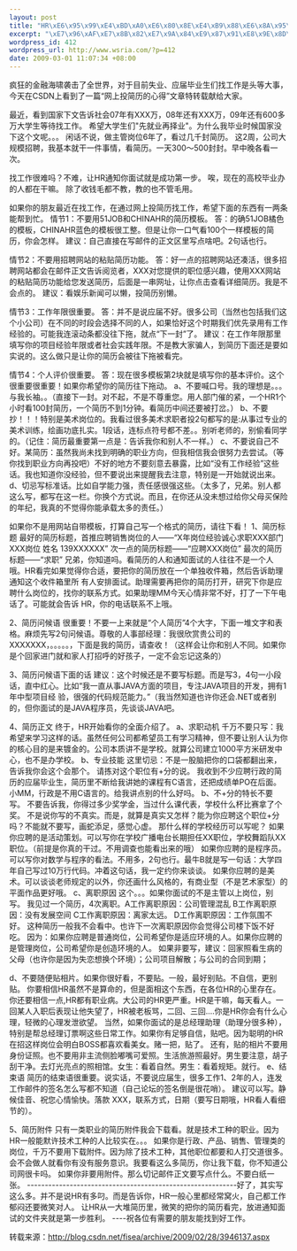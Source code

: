 ```yaml
--- 
layout: post
title: "HR\xE6\x95\x99\xE4\xBD\xA0\xE6\x80\x8E\xE4\xB9\x88\xE6\x8A\x95\xE7\xAE\x80\xE5\x8E\x86"
excerpt: "\xE7\x96\xAF\xE7\x8B\x82\xE7\x9A\x84\xE9\x87\x91\xE8\x9E\x8D\xE6\xB5\xB7\xE5\x95\xB8\xE8\xA2\xAD\xE5\x87\xBB\xE4\xBA\x86\xE5\x85\xA8\xE4\xB8\x96\xE7\x95\x8C\xEF\xBC\x8C\xE5\xAF\xB9\xE4\xBA\x8E\xE7\x9B\xAE\xE5\x89\x8D\xE5\xA4\xB1\xE4\xB8\x9A\xE3\x80\x81\xE5\xBA\x94\xE5\xB1\x8A\xE6\xAF\x95\xE4\xB8\x9A\xE7\x94\x9F\xE4\xBB\xAC\xE6\x89\xBE\xE5\xB7\xA5\xE4\xBD\x9C\xE6\x98\xAF\xE5\xA4\xB4\xE7\xAD\x89\xE5\xA4\xA7\xE4\xBA\x8B\xEF\xBC\x8C\xE4\xBB\x8A\xE5\xA4\xA9\xE5\x9C\xA8CSDN\xE4\xB8\x8A\xE7\x9C\x8B\xE5\x88\xB0\xE4\xBA\x86\xE4\xB8\x80\xE7\xAF\x87\xE2\x80\x9C\xE7\xBD\x91\xE4\xB8\x8A\xE6\x8A\x95\xE7\xAE\x80\xE5\x8E\x86\xE7\x9A\x84\xE5\xBF\x83\xE5\xBE\x97\xE2\x80\x9D\xE6\x96\x87\xE7\xAB\xA0\xE7\x89\xB9\xE8\xBD\xAC\xE8\xBD\xBD\xE7\x8C\xAE\xE7\xBB\x99\xE5\xA4\xA7\xE5\xAE\xB6\xE3\x80\x82"
wordpress_id: 412
wordpress_url: http://www.wsria.com/?p=412
date: 2009-03-01 11:07:34 +08:00
---
```

疯狂的金融海啸袭击了全世界，对于目前失业、应届毕业生们找工作是头等大事，今天在CSDN上看到了一篇“网上投简历的心得”文章特转载献给大家。

最近，看到国家下文告诉社会07年有XXX万，08年还有XXX万，09年还有600多万大学生等待找工作。
希望大学生们"先就业再择业"。为什么我毕业时候国家没下这个文呢。。。
闲话不说，做主管岗位6年了，看过几千封简历。
这2周，公司大规模招聘，我基本就干一件事情，看简历。一天300～500封封。早中晚各看一次。
<!--more-->
找工作很难吗？不难，让HR通知你面试就是成功第一步。
唉，现在的高校毕业办的人都在干嘛。
除了收钱毛都不教，教的也不管毛用。

如果你的朋友最近在找工作，在通过网上投简历找工作，希望下面的东西有一两条能帮到忙。
情节1：不要用51JOB和CHINAHR的简历模板。
答：的确51JOB橘色的模板，CHINAHR蓝色的模板很工整。但是让你一口气看100个一样模板的简历，你会怎样。
建议：自己直接在写邮件的正文区里写点啥吧。2句话也行。

情节2：不要用招聘网站的粘贴简历功能。
答：好一点的招聘网站还凑活，很多招聘网站都会在邮件正文告诉阅览者，XXX对您提供的职位感兴趣，使用XXX网站的粘贴简历功能给您发送简历，后面是一串网址，让你点击查看详细简历。我是不会点的。
建议：看娱乐新闻可以懒，投简历别懒。

情节3：工作年限很重要。
答：并不是说应届不好。很多公司（当然也包括我们这个小公司）在不同的时段会选择不同的人，如果恰好这个时期我们优先录用有工作经验的。可能我连滚动条都没往下拖，就点“下一封”了。
建议：在工作年限那里填写你的项目经验年限或者社会实践年限。不是教大家骗人，到简历下面还是要如实说的。这么做只是让你的简历会被往下拖被看完。

情节4：个人评价很重要。
答：现在很多模板第2块就是填写你的基本评价。这个很重要很重要！如果你希望你的简历往下拖动。
a、不要喊口号。我的理想是。。。与我长袖。。（直接下一封。对不起，不是不尊重您。用人部门催的紧，一个HR1个小时看100封简历，一个简历不到1分钟。看简历中间还要被打岔。）
b、不要抄！！！特别是美术岗位的。我看过很多美术求职者投2句都写的是:从事过专业的美术训练，绘画功底扎实。1段话，连标点符号都不差。。别听老师的，别偷看同学的。（记住：简历最重要第一点是：告诉我你和别人不一样。）
c、不要说自己不好。某简历：虽然我尚未找到明确的职业方向，但我相信我会很努力去尝试。（等你找到职业方向再投吧）不好的地方不要刻意去暴露，比如“没有工作经验”这些话。我也知道你没经验，但不要说出来提醒我去注意，特别是一开始就说出来。
d、切忌写标准话。比如自学能力强，责任感很强这些。（太多了，兄弟。别人都这么写，都写在这一栏。你换个方式说。而且，在你还从没未想过给你父母买保险的年纪，我真的不觉得你能承载太多的责任。）

如果你不是用网站自带模板，打算自己写一个格式的简历，请往下看！
1、简历标题
最好的简历标题，首推应聘销售岗位的人——“X年岗位经验诚心求职XXX部门XXX岗位 姓名 139XXXXXX”
次一点的简历标题——“应聘XXX岗位”
最次的简历标题——“求职”
兄弟，你知道吗。看简历的人和通知面试的人往往不是一个人哦。HR看完如果觉得你合适，要把你的简历放在一个单独收件箱，然后告诉助理通知这个收件箱里所 有人安排面试。助理需要再把你的简历打开，研究下你是应聘什么岗位的，找你的联系方式。如果助理MM今天心情非常不好，打了一下午电话了。可能就会告诉 HR，你的电话联系不上哦。

2、简历问候语
很重要！不要一上来就是“个人简历”4个大字，下面一堆文字和表格。麻烦先写2句问候语。尊敬的人事部经理：我很欣赏贵公司的 XXXXXXX，。。。。。，下面是我的简历，请查收！（这样会让你和别人不同。如果你是个回家进门就和家人打招呼的好孩子，一定不会忘记这条的）

3、简历问候语下面的话
建议：这个时候还是不要写标题。而是写3，4句一小段话，直中红心。比如“我一直从事JAVA方面的项目，专注JAVA项目的开发，拥有1年中型项目经 验，很强的代码规范能力。”（我当然知道也许你还会.NET或者别的，但你面试的是JAVA程序员，先谈谈JAVA吧。

4、简历正文
终于，HR开始看你的全面介绍了。
a、求职动机
千万不要只写：我希望来学习这样的话。虽然任何公司都希望员工有学习精神，但不要让别人认为你的核心目的是来镀金的。公司本质讲不是学校。就算公司建立1000平方米研发中心，也不是办学校。
b、专业技能
这里切忌：不是一股脑把你的口袋都翻出来，告诉我你会这个会那个。
请拣对这个职位有+分的说。
我收到不少应聘行政的简历的应届毕业生，简历里不断给我讲她的课程有C语言，还把成绩单PO在后面。
小MM，行政是不用C语言的。给我讲点别的什么好吗。
b、不+分的特长不要写。
不要告诉我，你得过多少奖学金，当过什么课代表，学校什么杯比赛拿了个奖。
不是说你写的不真实。而是，就算是真实又怎样？能为你应聘这个职位+分吗？不能就不要写，画蛇添足，感觉心虚。
那什么样的学校经历可以写呢？
如果你应聘的是活动策划。可以写你在学校广播电台长期担任XX职位，学校舞蹈队XX职位。（前提是你真的干过。不用调查也能看出来的哦）
如果你应聘的是程序员。可以写你对数学与程序的看法。不用多，2句也行。最牛B就是写一句话：大学四年自己写过10万行代码。冲着这句话，我一定约你来谈谈。
如果你应聘的是美术。可以谈谈老师规定的以外，你还画什么风格的，有商业型（不是艺术家型）的平面作品更好哦。
c、离职原因
这个。。。如果你面试的不是主管以上岗位，别写。
我见过一个简历，4次离职。A工作离职原因：公司管理混乱 B工作离职原因：没有发展空间 C工作离职原因：离家太远。 D工作离职原因：工作氛围不好。
这种简历一般我不会看中。也许下一次离职原因你会觉得公司楼下饭不好吃。
因为：如果你应聘是普通岗位，公司希望你是适应环境的人。如果你应聘的是管理岗位，公司希望你是创造环境的人。
如果非要写，建议：回家照看生病的父母（也许你是因为失恋想换个环境）；公司项目解散；与公司的合同到期；

d、不要随便贴相片。如果你很好看，不要贴。一般，最好别贴。不自信，更别贴。
你要相信HR虽然不是算命的，但是面相这个东西，在各位HR的心里存在。你还要相信一点,HR都有职业病。大公司的HR更严重。HR是干嘛，每天看人。一回某人入职后表现让他失望了，HR被老板骂，二回、三回....你是HR你会有什么心理，轻微的心理发泄欲望。
当然，如果你面试的是总经理助理（助理分很多种），特别是帮总经理订票啊这些日常工作。如果你有足够自信，贴吧。因为聪明的HR在招这样岗位会明白BOSS都喜欢看美女。赌一把，贴了。
还有，贴的相片不要用身份证照。也不要用非主流侧脸嘟嘴可爱照。生活旅游照最好。男生要注意，胡子刮干净。去灯光亮点的照相馆。女生：看着自然。男生：看着规矩。就行。
e、结束语
简历的结束语很重要。说实话，不要说应届生，很多工作1、2年的人，连发工作邮件的签名怎么写都不知道（自己论坛的签名倒是很花哨）。
建议可以写。静候佳音、祝您心情愉快。落款 XXX，联系方式，日期（要写日期哦，HR看人看细节的）。

5、简历附件
只有一类职业的简历附件我会下载看。就是技术工种的职业。因为HR一般能默许技术工种的人比较实在。。。
如果你是行政、产品、销售、管理类的岗位，千万不要用下载附件。因为除了技术工种，其他职位都要和人打交道很多。会不会做人就看你有没有服务意识。我要看这么多简历，你让我下载，你不知道公司网很卡吗。
如果你非要用附件。那么切记邮件正文要写点什么。不要白纸一张。
-----------------------------------------------------------好了，其实写这么多。并不是说HR有多叼。而是告诉你，HR一般心里都经常窝火，自己都工作郁闷还要微笑对人。
让HR从一大堆简历里，微笑的把你的简历看完，放进通知面试的文件夹就是第一步胜利。
----祝各位有需要的朋友能找到好工作。

转载来源：http://blog.csdn.net/fisea/archive/2009/02/28/3946137.aspx
